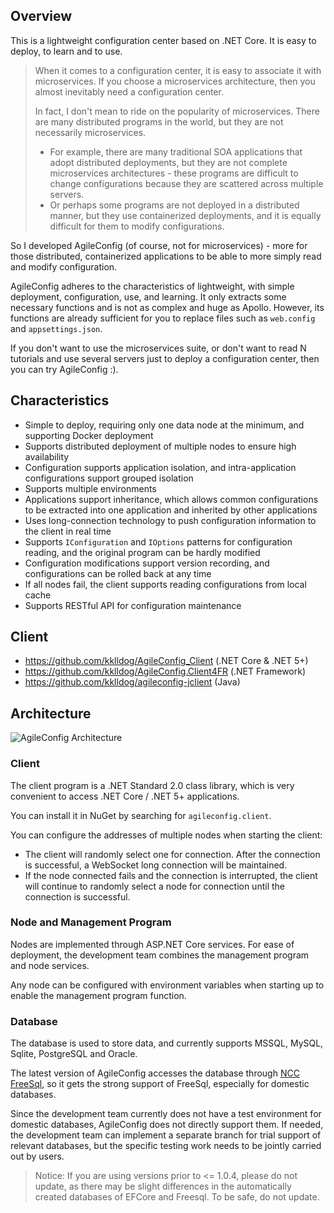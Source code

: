 ## Overview

This is a lightweight configuration center based on .NET Core. It is easy to deploy, to learn and to use.

> When it comes to a configuration center, it is easy to associate it with microservices. If you choose a microservices architecture, then you almost inevitably need a configuration center.
>
> In fact, I don't mean to ride on the popularity of microservices. There are many distributed programs in the world, but they are not necessarily microservices.
>
> - For example, there are many traditional SOA applications that adopt distributed deployments, but they are not complete microservices architectures - these programs are difficult to change configurations because they are scattered across multiple servers.
> - Or perhaps some programs are not deployed in a distributed manner, but they use containerized deployments, and it is equally difficult for them to modify configurations.

So I developed AgileConfig (of course, not for microservices) - more for those distributed, containerized applications to be able to more simply read and modify configuration.

AgileConfig adheres to the characteristics of lightweight, with simple deployment, configuration, use, and learning. It only extracts some necessary functions and is not as complex and huge as Apollo. However, its functions are already sufficient for you to replace files such as `web.config` and `appsettings.json`.

If you don't want to use the microservices suite, or don't want to read N tutorials and use several servers just to deploy a configuration center, then you can try AgileConfig :).

## Characteristics

- Simple to deploy, requiring only one data node at the minimum, and supporting Docker deployment
- Supports distributed deployment of multiple nodes to ensure high availability
- Configuration supports application isolation, and intra-application configurations support grouped isolation
- Supports multiple environments
- Applications support inheritance, which allows common configurations to be extracted into one application and inherited by other applications
- Uses long-connection technology to push configuration information to the client in real time
- Supports `IConfiguration` and `IOptions` patterns for configuration reading, and the original program can be hardly modified
- Configuration modifications support version recording, and configurations can be rolled back at any time
- If all nodes fail, the client supports reading configurations from local cache
- Supports RESTful API for configuration maintenance

## Client

- https://github.com/kklldog/AgileConfig_Client (.NET Core & .NET 5+)
- https://github.com/kklldog/AgileConfig.Client4FR (.NET Framework)
- https://github.com/kklldog/agileconfig-jclient (Java)

## Architecture

![AgileConfig Architecture](/articles/projects/agileconfig/assets/architecture.png)

### Client

The client program is a .NET Standard 2.0 class library, which is very convenient to access .NET Core / .NET 5+ applications.

You can install it in NuGet by searching for `agileconfig.client`.

You can configure the addresses of multiple nodes when starting the client:

- The client will randomly select one for connection. After the connection is successful, a WebSocket long connection will be maintained.
- If the node connected fails and the connection is interrupted, the client will continue to randomly select a node for connection until the connection is successful.

### Node and Management Program

Nodes are implemented through ASP.NET Core services. For ease of deployment, the development team combines the management program and node services.

Any node can be configured with environment variables when starting up to enable the management program function.

### Database

The database is used to store data, and currently supports MSSQL, MySQL, Sqlite, PostgreSQL and Oracle.

The latest version of AgileConfig accesses the database through [NCC FreeSql](https://ncc.work/projects/freesql), so it gets the strong support of FreeSql, especially for domestic databases.

Since the development team currently does not have a test environment for domestic databases, AgileConfig does not directly support them. If needed, the development team can implement a separate branch for trial support of relevant databases, but the specific testing work needs to be jointly carried out by users.

> Notice: If you are using versions prior to <= 1.0.4, please do not update, as there may be slight differences in the automatically created databases of EFCore and Freesql. To be safe, do not update.



